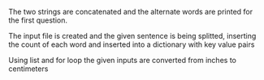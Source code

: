 The two strings are concatenated and the alternate words are printed for the first question.

The input file is created and the given sentence is being splitted, inserting the count of each word and inserted into a dictionary with key value pairs

Using list and for loop the given inputs are converted from inches to centimeters
